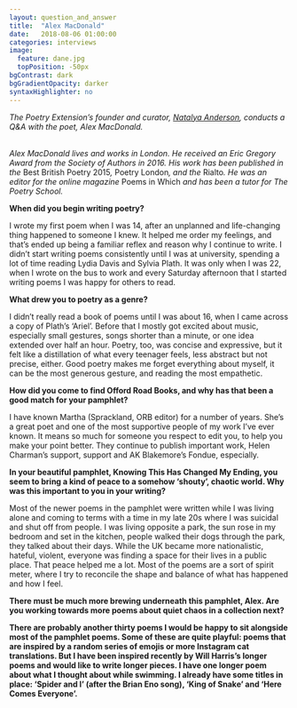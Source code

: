 ```yaml
---
layout: question_and_answer
title:  "Alex MacDonald"
date:   2018-08-06 01:00:00
categories: interviews
image:
  feature: dane.jpg
  topPosition: -50px
bgContrast: dark
bgGradientOpacity: darker
syntaxHighlighter: no
---
```


<em>The Poetry Extension’s founder and curator, <a href="http://www.natalyaanderson.com" target="_blank">Natalya Anderson</a>, conducts a Q&A with the poet, Alex MacDonald.</em>
<br/><br/>

<em>Alex MacDonald lives and works in London. He received an Eric Gregory Award from the Society of Authors in 2016. His work has been published in the </em>Best British Poetry 2015<em>, </em>Poetry London<em>, and the </em>Rialto<em>. He was an editor for the online magazine </em>Poems in Which<em> and has been a tutor for The Poetry School.</em>

<strong>When did you begin writing poetry?</strong>

I wrote my first poem when I was 14, after an unplanned and life-changing thing happened to someone I knew. It helped me order my feelings, and that’s ended up being a familiar reflex and reason why I continue to write. I didn’t start writing poems consistently until I was at university, spending a lot of time reading Lydia Davis and Sylvia Plath. It was only when I was 22, when I wrote on the bus to work and every Saturday afternoon that I started writing poems I was happy for others to read.

<strong>What drew you to poetry as a genre?</strong>

I didn’t really read a book of poems until I was about 16, when I came across a copy of Plath’s ‘Ariel’. Before that I mostly got excited about music, especially small gestures, songs shorter than a minute, or one idea extended over half an hour. Poetry, too, was concise and expressive, but it felt like a distillation of what every teenager feels, less abstract but not precise, either. Good poetry makes me forget everything about myself, it can be the most generous gesture, and reading the most empathetic.

<strong>How did you come to find Offord Road Books, and why has that been a good match for your pamphlet?</strong>

I have known Martha (Sprackland, ORB editor) for a number of years. She’s a great poet and one of the most supportive people of my work I’ve ever known. It means so much for someone you respect to edit you, to help you make your point better. They continue to publish important work, Helen Charman’s support, support and AK Blakemore’s Fondue, especially.

<strong>In your beautiful pamphlet, Knowing This Has Changed My Ending, you seem to bring a kind of peace to a somehow ‘shouty’, chaotic world. Why was this important to you in your writing?</strong>

Most of the newer poems in the pamphlet were written while I was living alone and coming to terms with a time in my late 20s where I was suicidal and shut off from people. I was living opposite a park, the sun rose in my bedroom and set in the kitchen, people walked their dogs through the park, they talked about their days. While the UK became more nationalistic, hateful, violent, everyone was finding a space for their lives in a public place. That peace helped me a lot. Most of the poems are a sort of spirit meter, where I try to reconcile the shape and balance of what has happened and how I feel.

<strong>There must be much more brewing underneath this pamphlet, Alex. Are you working towards more poems about quiet chaos in a collection next?<strong>

There are probably another thirty poems I would be happy to sit alongside most of the pamphlet poems. Some of these are quite playful: poems that are inspired by a random series of emojis or more Instagram cat translations. But I have been inspired recently by Will Harris’s longer poems and would like to write longer pieces. I have one longer poem about what I thought about while swimming. I already have some titles in place: ‘Spider and I’ (after the Brian Eno song), ‘King of Snake’ and ‘Here Comes Everyone’.
